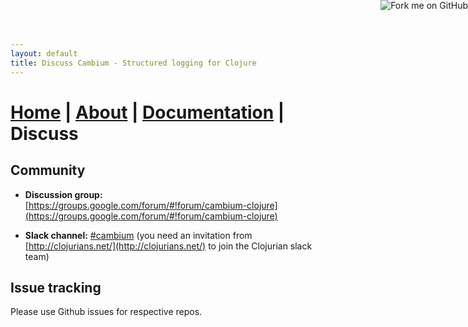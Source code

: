 ```yaml
---
layout: default
title: Discuss Cambium - Structured logging for Clojure
---
```

# [Home](/) | [About](/about.html) | [Documentation](/documentation.html) | Discuss

## Community

* **Discussion group:** [https://groups.google.com/forum/#!forum/cambium-clojure](https://groups.google.com/forum/#!forum/cambium-clojure)

* **Slack channel:** [#cambium](https://clojurians.slack.com/messages/C855M7K1R) (you need an invitation from [http://clojurians.net/](http://clojurians.net/) to join the Clojurian slack team)


## Issue tracking

Please use Github issues for respective repos.

<a href='https://github.com/cambium-clojure'><img style='position: absolute; top: 0; right: 0; border: 0;' src='https://camo.githubusercontent.com/652c5b9acfaddf3a9c326fa6bde407b87f7be0f4/68747470733a2f2f73332e616d617a6f6e6177732e636f6d2f6769746875622f726962626f6e732f666f726b6d655f72696768745f6f72616e67655f6666373630302e706e67' alt='Fork me on GitHub' data-canonical-src='https://s3.amazonaws.com/github/ribbons/forkme_right_orange_ff7600.png'></a>
